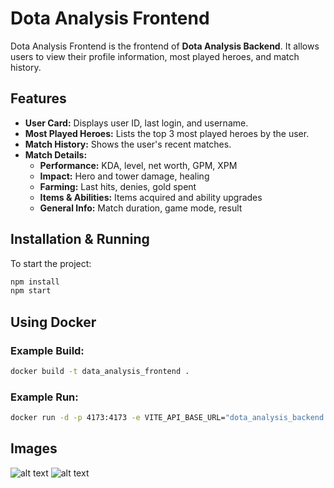 # Dota Analysis Frontend

Dota Analysis Frontend is the frontend of **Dota Analysis Backend**. It allows users to view their profile information, most played heroes, and match history.

## Features
- **User Card:** Displays user ID, last login, and username.
- **Most Played Heroes:** Lists the top 3 most played heroes by the user.
- **Match History:** Shows the user's recent matches.
- **Match Details:** 
  - **Performance:** KDA, level, net worth, GPM, XPM
  - **Impact:** Hero and tower damage, healing
  - **Farming:** Last hits, denies, gold spent
  - **Items & Abilities:** Items acquired and ability upgrades
  - **General Info:** Match duration, game mode, result

## Installation & Running

To start the project:

```bash
npm install
npm start
```

## Using Docker
### Example Build:
```bash
docker build -t data_analysis_frontend .
```
### Example Run:
```bash
docker run -d -p 4173:4173 -e VITE_API_BASE_URL="dota_analysis_backend:8000" --name dota_analysis_frontend --network dota_network data_analysis_frontend
```

## Images
![alt text](/images/frontend1.png)
![alt text](/images/frontend2.png)